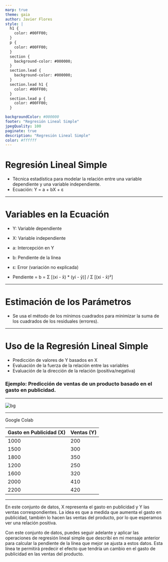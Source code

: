 ```yaml
---
marp: true
theme: gaia
author: Javier Flores 
style: |
  h1 {
    color: #00FF00;
  }
  p {
    color: #00FF00;
  }
  section {
    background-color: #000000;
  }
  section.lead {
    background-color: #000000;
  }
  section.lead h1 {
    color: #00FF00;
  }
  section.lead p {
    color: #00FF00;
  }

backgroundColor: #000000
footer: "Regresión Lineal Simple"
jpegQuality: 100
paginate: true
description: "Regresión Lineal Simple"
color: #ffffff
---
```


# Regresión Lineal Simple
- Técnica estadística para modelar la relación entre una variable dependiente y una variable independiente.
- Ecuación: Y = a + bX + ε


---

# Variables en la Ecuación
- Y: Variable dependiente
- X: Variable independiente
- a: Intercepción en Y
- b: Pendiente de la línea
- ε: Error (variación no explicada)

- Pendiente = b = Σ [(xi - x̄) * (yi - ȳ)] / Σ [(xi - x̄)²]
---

# Estimación de los Parámetros
- Se usa el método de los mínimos cuadrados para minimizar la suma de los cuadrados de los residuales (errores).

---

# Uso de la Regresión Lineal Simple
- Predicción de valores de Y basados en X
- Evaluación de la fuerza de la relación entre las variables
- Evaluación de la dirección de la relación (positiva/negativa)
### Ejemplo: Predicción de ventas de un producto basado en el gasto en publicidad.


---
![bg ](https://aprendeia.com/wp-content/uploads/2018/11/48051791826_299fb750ea_o-1536x897.png)

--- 
Google Colab






| Gasto en Publicidad (X) | Ventas (Y) |
|---------------------|--------|
| 1000                | 200    |
| 1500                | 300    |
| 1800                | 350    |
| 1200                | 250    |
| 1600                | 320    |
| 2000                | 410    |
| 2200                | 420    |


--- 
En este conjunto de datos, X representa el gasto en publicidad y Y las ventas correspondientes. La idea es que a medida que aumenta el gasto en publicidad, también lo hacen las ventas del producto, por lo que esperamos ver una relación positiva.

Con este conjunto de datos, puedes seguir adelante y aplicar las operaciones de regresión lineal simple que describí en mi mensaje anterior para calcular la pendiente de la línea que mejor se ajusta a estos datos. Esta línea te permitirá predecir el efecto que tendría un cambio en el gasto de publicidad en las ventas del producto.
